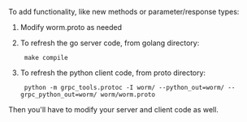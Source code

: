 To add functionality, like new methods or parameter/response types:

1. Modify worm.proto as needed
2. To refresh the go server code, from golang directory:

        make compile

3. To refresh the python client code, from proto directory:

        python -m grpc_tools.protoc -I worm/ --python_out=worm/ --grpc_python_out=worm/ worm/worm.proto

Then you'll have to modify your server and client code as well.
